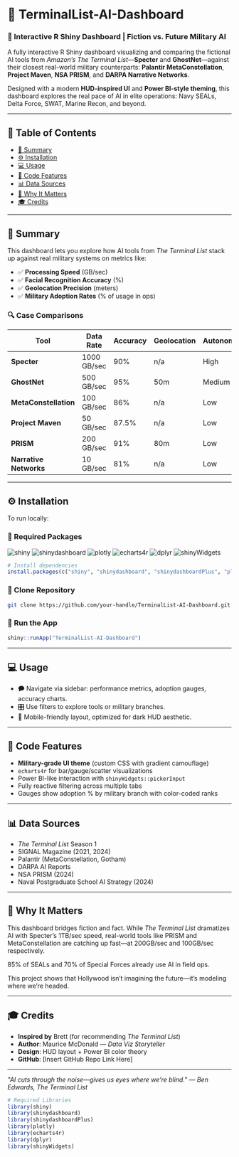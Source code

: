 # 📱 TerminalList-AI-Dashboard

### 🌟 Interactive R Shiny Dashboard | Fiction vs. Future Military AI

A fully interactive R Shiny dashboard visualizing and comparing the fictional AI tools from *Amazon’s The Terminal List*—**Specter** and **GhostNet**—against their closest real-world military counterparts: **Palantir MetaConstellation**, **Project Maven**, **NSA PRISM**, and **DARPA Narrative Networks**.

Designed with a modern **HUD-inspired UI** and **Power BI-style theming**, this dashboard explores the real pace of AI in elite operations: Navy SEALs, Delta Force, SWAT, Marine Recon, and beyond.

---

## 📂 Table of Contents
- [🚀 Summary](#-summary)
- [⚙️ Installation](#%ef%b8%8f-installation)
- [💻 Usage](#-usage)
- [🧠 Code Features](#-code-features)
- [📊 Data Sources](#-data-sources)
- [📌 Why It Matters](#-why-it-matters)
- [🎓 Credits](#-credits)

---

## 🚀 Summary
This dashboard lets you explore how AI tools from *The Terminal List* stack up against real military systems on metrics like:
- ✅ **Processing Speed** (GB/sec)
- ✅ **Facial Recognition Accuracy** (%)
- ✅ **Geolocation Precision** (meters)
- ✅ **Military Adoption Rates** (% of usage in ops)

### 🔍 Case Comparisons
| Tool | Data Rate | Accuracy | Geolocation | Autonomy |
|------|-----------|----------|-------------|----------|
| **Specter** | 1000 GB/sec | 90% | n/a | High |
| **GhostNet** | 500 GB/sec | 95% | 50m | Medium |
| **MetaConstellation** | 100 GB/sec | 86% | n/a | Low |
| **Project Maven** | 50 GB/sec | 87.5% | n/a | Low |
| **PRISM** | 200 GB/sec | 91% | 80m | Low |
| **Narrative Networks** | 10 GB/sec | 81% | n/a | Low |

---

## ⚙️ Installation
To run locally:

### 🌟 Required Packages
![shiny](https://img.shields.io/badge/R-shiny-blue?style=flat-square) 
![shinydashboard](https://img.shields.io/badge/R-shinydashboard-blueviolet?style=flat-square) 
![plotly](https://img.shields.io/badge/R-plotly-orange?style=flat-square) 
![echarts4r](https://img.shields.io/badge/R-echarts4r-green?style=flat-square) 
![dplyr](https://img.shields.io/badge/R-dplyr-red?style=flat-square) 
![shinyWidgets](https://img.shields.io/badge/R-shinyWidgets-yellow?style=flat-square)

```r
# Install dependencies
install.packages(c("shiny", "shinydashboard", "shinydashboardPlus", "plotly", "echarts4r", "dplyr", "shinyWidgets"))
```

### 🔄 Clone Repository
```bash
git clone https://github.com/your-handle/TerminalList-AI-Dashboard.git
```

### 🔎 Run the App
```r
shiny::runApp("TerminalList-AI-Dashboard")
```

---

## 💻 Usage
- 🗭 Navigate via sidebar: performance metrics, adoption gauges, accuracy charts.
- 🎛️ Use filters to explore tools or military branches.
- 📱 Mobile-friendly layout, optimized for dark HUD aesthetic.

---

## 🧠 Code Features
- **Military-grade UI theme** (custom CSS with gradient camouflage)
- `echarts4r` for bar/gauge/scatter visualizations
- Power BI-like interaction with `shinyWidgets::pickerInput`
- Fully reactive filtering across multiple tabs
- Gauges show adoption % by military branch with color-coded ranks

---

## 📊 Data Sources
- *The Terminal List* Season 1
- SIGNAL Magazine (2021, 2024)
- Palantir (MetaConstellation, Gotham)
- DARPA AI Reports
- NSA PRISM (2024)
- Naval Postgraduate School AI Strategy (2024)

---

## 📌 Why It Matters
This dashboard bridges fiction and fact. While *The Terminal List* dramatizes AI with Specter’s 1TB/sec speed, real-world tools like PRISM and MetaConstellation are catching up fast—at 200GB/sec and 100GB/sec respectively.

85% of SEALs and 70% of Special Forces already use AI in field ops.

This project shows that Hollywood isn’t imagining the future—it’s modeling where we’re headed.

---

## 🎓 Credits
- **Inspired by** Brett (for recommending *The Terminal List*)
- **Author**: Maurice McDonald — *Data Viz Storyteller*
- **Design**: HUD layout + Power BI color theory
- **GitHub**: [Insert GitHub Repo Link Here]

---

_"AI cuts through the noise—gives us eyes where we’re blind." — Ben Edwards, The Terminal List_

```r
# Required Libraries
library(shiny)
library(shinydashboard)
library(shinydashboardPlus)
library(plotly)
library(echarts4r)
library(dplyr)
library(shinyWidgets)
```

